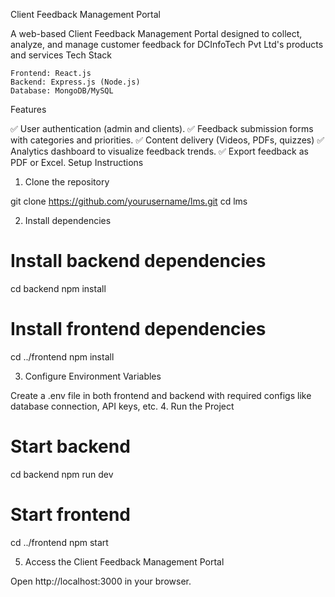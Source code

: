 Client Feedback Management Portal

A web-based Client Feedback Management Portal designed to collect, analyze, and manage customer feedback for
DCInfoTech Pvt Ltd's products and services
Tech Stack

    Frontend: React.js
    Backend: Express.js (Node.js)
    Database: MongoDB/MySQL

Features

✅ User authentication (admin and clients).
✅ Feedback submission forms with categories and priorities.
✅ Content delivery (Videos, PDFs, quizzes)
✅ Analytics dashboard to visualize feedback trends.
✅ Export feedback as PDF or Excel.
Setup Instructions

1. Clone the repository

git clone https://github.com/yourusername/lms.git
cd lms

2. Install dependencies

# Install backend dependencies

cd backend
npm install

# Install frontend dependencies

cd ../frontend
npm install

3. Configure Environment Variables

Create a .env file in both frontend and backend with required configs like database connection, API keys, etc. 4. Run the Project

# Start backend

cd backend
npm run dev

# Start frontend

cd ../frontend
npm start

5. Access the Client Feedback Management Portal

Open http://localhost:3000 in your browser.
